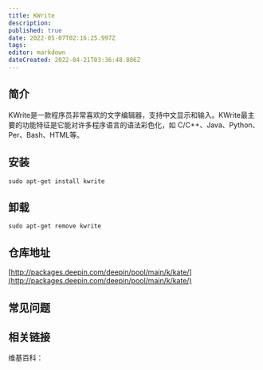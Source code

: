 ```yaml
---
title: KWrite
description: 
published: true
date: 2022-05-07T02:16:25.997Z
tags: 
editor: markdown
dateCreated: 2022-04-21T03:36:48.886Z
---
```


## 简介

KWrite是一款程序员非常喜欢的文字编辑器，支持中文显示和输入。KWrite最主要的功能特征是它能对许多程序语言的语法彩色化，如 C/C++、Java、Python、Per、Bash、HTML等。

## 安装

`sudo apt-get install kwrite`

## 卸载

`sudo apt-get remove kwrite`

## 仓库地址

[http://packages.deepin.com/deepin/pool/main/k/kate/](http://packages.deepin.com/deepin/pool/main/k/kate/)


## 常见问题


## 相关链接

维基百科：